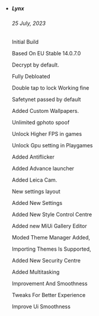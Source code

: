 - ##### Lynx

  ###### 25 July, 2023

  Initial Build

  Based On EU Stable 14.0.7.0

  Decrypt by default.

  Fully Debloated

  Double tap to lock Working fine

  Safetynet passed by default

  Added Custom Wallpapers.

  Unlimited gphoto spoof

  Unlock Higher FPS in games

  Unlock Gpu setting in Playgames

  Added Antiflicker

  Added Advance launcher

  Added Leica Cam.

  New settings layout

  Added New Settings

  Added New Style Control Centre

  Added new MiUi Gallery Editor

  Moded Theme Manager Added,

  Importing Themes Is Supported,

  Added New Security Centre

  Added Multitasking

  Improvement And Smoothness

  Tweaks For Better Experience

  Improve Ui Smoothness
